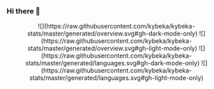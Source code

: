 ### Hi there 👋

<center>
![](https://raw.githubusercontent.com/kybeka/kybeka-stats/master/generated/overview.svg#gh-dark-mode-only)
![](https://raw.githubusercontent.com/kybeka/kybeka-stats/master/generated/overview.svg#gh-light-mode-only)
![](https://raw.githubusercontent.com/kybeka/kybeka-stats/master/generated/languages.svg#gh-dark-mode-only)
![](https://raw.githubusercontent.com/kybeka/kybeka-stats/master/generated/languages.svg#gh-light-mode-only)
</center>

<!--
**kybeka/kybeka** is a ✨ _special_ ✨ repository because its `README.md` (this file) appears on your GitHub profile.

Here are some ideas to get you started:

- 🔭 I’m currently working on ...
- 🌱 I’m currently learning ...
- 👯 I’m looking to collaborate on ...
- 🤔 I’m looking for help with ...
- 💬 Ask me about ...
- 📫 How to reach me: ...
- 😄 Pronouns: ...
- ⚡ Fun fact: ...
-->
